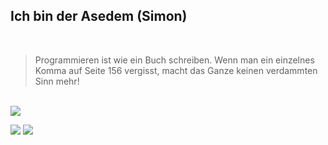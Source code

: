 ## Ich bin der Asedem (Simon)

<br>

> Programmieren ist wie ein Buch schreiben. Wenn man ein einzelnes Komma auf Seite 156 vergisst, macht das Ganze keinen verdammten Sinn mehr!

<br>

<img align="center" src="https://github-readme-stats.vercel.app/api//?username=Asedem&theme=dark" />

<br>

![](https://img.shields.io/badge/OS-Linux-informational?style=flat)
![](https://img.shields.io/badge/Editor-IntelliJ_IDEA-informational?style=flat)
